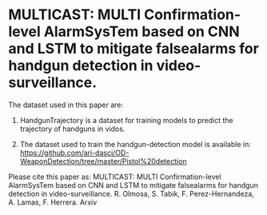 #  MULTICAST: MULTI Confirmation-level AlarmSysTem based on CNN and LSTM to mitigate falsealarms for handgun detection in video-surveillance. 

The dataset used in this paper are:


1. HandgunTrajectory is a dataset for training models to predict the trajectory of handguns in vidos. 

2. The dataset used to train the handgun-detection model is available in: 
https://github.com/ari-dasci/OD-WeaponDetection/tree/master/Pistol%20detection


Please cite this paper as:
MULTICAST: MULTI Confirmation-level AlarmSysTem based on CNN and LSTM to mitigate falsealarms for handgun detection in video-surveillance. R. Olmosa, S. Tabik, F. Perez-Hernandeza, A. Lamas, F. Herrera. Arxiv
